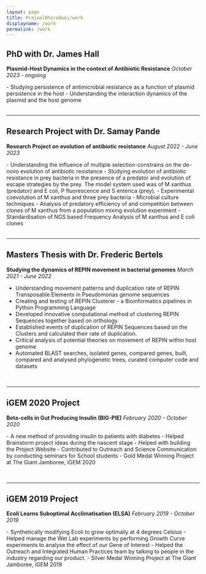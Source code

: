 ```yaml
---
layout: page
title: PrajwalBharadwaj/work
displayname: /work
permalink: /work
---
```


## PhD with Dr. James Hall
**Plasmid-Host Dynamics in the context of Antibiotic Resistance**
*October 2023 - ongoing*
<div class='work-bullet'>
- Studying persistence of antimicrobial resistance as a function of plasmid persistence in the host
- Understanding the interaction dynamics of the plasmid and the host genome
</div>
<br>
<hr>

## Research Project with Dr. Samay Pande
**Research Project on evolution of antibiotic resistance**
*August 2022 - June 2023*
<div class='container'>
- Understanding the influence of multiple selection-constrains on the de-novo evolution of antibiotic resistance
- Studying evolution of antibiotic resistance in prey bacteria in the presence of a predator and evolution of escape strategies by the prey. The model system used was of M xanthus (predator) and E coli, P fluorescence and S enterica (prey).
- Experimental coevolution of M xanthus and three prey bacteria - Microbial culture techniques
- Analysis of predatory efficiency of and competition between clones of M xanthus from a population mixing evolution experiment
- Standardisation of NGS based Frequency Analysis of M xanthus and E coli clones
</div>
<br>
<hr>

## Masters Thesis with Dr. Frederic Bertels
**Studying the dynamics of REPIN movement in bacterial genomes**
*March 2021 - June 2022*
- Understanding movement patterns and duplication rate of REPIN Transposable Elements in Pseudomonas genome sequences
- Creating and testing of REPIN Clusterer - a Bioinformatics pipelines in Python Programming Language 
- Developed innovative computational method of clustering REPIN Sequences together based on orthology 
- Established events of duplication of REPIN Sequences based on the Clusters and calculated their rate of duplication. 
- Critical analysis of potential theories on movement of REPIN within host genome 
- Automated BLAST searches, isolated genes, compared genes, built, compared and analysed phylogenetic trees, curated computer code and datasets
<br>
<hr>

## iGEM 2020 Project 
**Beta-cells in Gut Producing Insulin (BIG-PIE)**
*February 2020 - October 2020*
<p class='work-bullet'>
- A new method of providing insulin to patients with diabetes
- Helped Brainstorm project ideas during the nascent stage
- Helped with building the Project Website
- Contributed to Outreach and Science Communication by conducting seminars for School students
- Gold Medal Winning Project at The Giant Jamboree, iGEM 2020
</p>
<br>
<hr>

## iGEM 2019 Project 
**Ecoli Learns Suboptimal Acclimatisation (ELSA)**
*February 2019 - October 2019*
<div class='work-bullet'>
- Synthetically modifying Ecoli to grow optimally at 4 degrees Celsius
- Helped manage the Wet Lab experiments by performing Growth Curve experiments to analyse the effect of our Gene of Interest
- Helped the Outreach and Integrated Human Practices team by talking to people in the industry regarding our product.
- Silver Medal Winning Project at The Giant Jamboree, iGEM 2019
</div>

